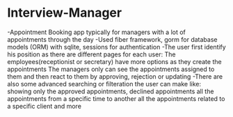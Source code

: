 # Interview-Manager
-Appointment Booking app typically for managers with a lot of appointments through the day 
-Used fiber framework, gorm for database models (ORM) with sqlite, sessions for authentication
-The user first identify his position as there are different pages for each user:
The employees(receptionist or secretary) have more options as they create the appointments
The managers only can see the appointments assigned to them and then react to them by approving, rejection or updating
-There are also some advanced searching or filteration the user can make like:
showing only the approved appointments, declined appointments
all the appointments from a specific time to another 
all the appointments related to a specific client and more
